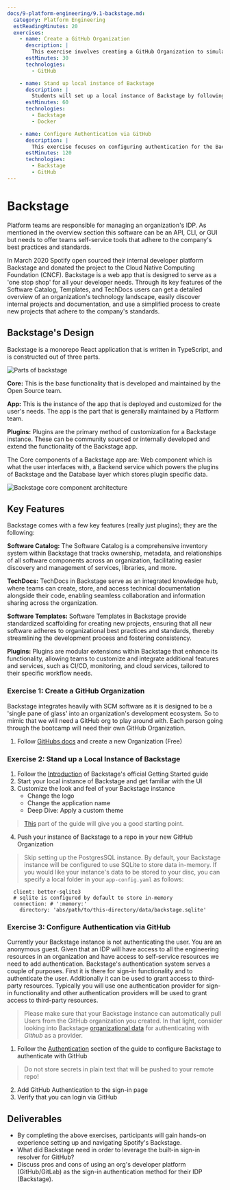 ```yaml
---
docs/9-platform-engineering/9.1-backstage.md:
  category: Platform Engineering
  estReadingMinutes: 20
  exercises:
    - name: Create a GitHub Organization
      description: |
        This exercise involves creating a GitHub Organization to simulate an integrated SCM environment, similar to what you would find in a real-world development ecosystem. Each student will create their own GitHub Organization following the provided instructions.
      estMinutes: 30
      technologies:
        - GitHub

    - name: Stand up local instance of Backstage
      description: |
        Students will set up a local instance of Backstage by following the official Getting Started guide. This exercise covers starting the local instance, familiarizing with the UI, and customizing the appearance of the Backstage instance including logo and application name changes. Extra credit is given for applying a custom theme. The customized instance should then be pushed to a repo in the newly created GitHub Organization.
      estMinutes: 60
      technologies:
        - Backstage
        - Docker

    - name: Configure Authentication via GitHub
      description: |
        This exercise focuses on configuring authentication for the Backstage instance using GitHub. Students will create an OAuth app within their GitHub Organization and integrate it with Backstage for authentication purposes. This includes not storing secrets in plain text and ensuring secure authentication practices. Verification of login functionality through GitHub is the final step to confirm successful integration.
      estMinutes: 120
      technologies:
        - Backstage
        - GitHub
---
```


# Backstage

Platform teams are responsible for managing an organization's IDP. As mentioned in the overview section this software can be an API, CLI, or GUI but needs to offer teams self-service tools that adhere to the company's best practices and standards.

In March 2020 Spotify open sourced their internal developer platform Backstage and donated the project to the Cloud Native Computing Foundation (CNCF). Backstage is a web app that is designed to serve as a 'one stop shop' for all your developer needs. Through its key features of the Software Catalog, Templates, and TechDocs users can get a detailed overview of an organization's technology landscape, easily discover internal projects and documentation, and use a simplified process to create new projects that adhere to the company's standards.

## Backstage's Design

Backstage is a monorepo React application that is written in TypeScript, and is constructed out of three parts.

![Parts of backstage](https://backstage-spotify-com.spotifycdn.com/_next/static/media/IMG_key_terms.72c69cd1.png ':class=img-center :alt=parts of backstage')

**Core:** This is the base functionality that is developed and maintained by the Open Source team.

**App:** This is the instance of the app that is deployed and customized for the user's needs. The app is the part that is generally maintained by a Platform team.

**Plugins:** Plugins are the primary method of customization for a Backstage instance. These can be community sourced or internally developed and extend the functionality of the Backstage app.

The Core components of a Backstage app are: Web component which is what the user interfaces with, a Backend service which powers the plugins of Backstage and the Database layer which stores plugin specific data.

![Backstage core component architecture](https://backstage-spotify-com.spotifycdn.com/_next/static/media/IMG_container.6247c7ba.png)

## Key Features

Backstage comes with a few key features (really just plugins); they are the following:

**Software Catalog:** The Software Catalog is a comprehensive inventory system within Backstage that tracks ownership, metadata, and relationships of all software components across an organization, facilitating easier discovery and management of services, libraries, and more.

**TechDocs:** TechDocs in Backstage serve as an integrated knowledge hub, where teams can create, store, and access technical documentation alongside their code, enabling seamless collaboration and information sharing across the organization.

**Software Templates:** Software Templates in Backstage provide standardized scaffolding for creating new projects, ensuring that all new software adheres to organizational best practices and standards, thereby streamlining the development process and fostering consistency.

**Plugins:** Plugins are modular extensions within Backstage that enhance its functionality, allowing teams to customize and integrate additional features and services, such as CI/CD, monitoring, and cloud services, tailored to their specific workflow needs.

### Exercise 1: Create a GitHub Organization

Backstage integrates heavily with SCM software as it is designed to be a 'single pane of glass' into an organization's development ecosystem. So to mimic that we will need
a GitHub org to play around with. Each person going through the bootcamp will need their own GitHub Organization.

1. Follow [GitHubs docs](https://docs.github.com/en/organizations/collaborating-with-groups-in-organizations/creating-a-new-organization-from-scratch) and create a new Organization (Free)

### Exercise 2: Stand up a Local Instance of Backstage

1. Follow the [Introduction](https://backstage.io/docs/getting-started/) of Backstage's official Getting Started guide
2. Start your local instance of Backstage and get familiar with the UI
3. Customize the look and feel of your Backstage instance
    - Change the logo
    - Change the application name
    - Deep Dive: Apply a custom theme
> [This](https://backstage.io/docs/getting-started/app-custom-theme) part of the guide will give you a good starting point.
4. Push your instance of Backstage to a repo in your new GitHub Organization

> Skip setting up the PostgresSQL instance. By default, your Backstage instance will be configured to use SQLite to store data in-memory. If you would like your instance's data to be stored to your disc, you can specify a local folder in your `app-config.yaml` as follows:
  ```  database:
    client: better-sqlite3
    # sqlite is configured by default to store in-memory
    connection: # ':memory:'
      directory: 'abs/path/to/this-directory/data/backstage.sqlite'
```

### Exercise 3: Configure Authentication via GitHub

Currently your Backstage instance is not authenticating the user. You are an anonymous guest. Given that an IDP will have access to all the engineering resources in an organization and have access to self-service resources we need to add authentication. Backstage's authentication system serves a couple of purposes. First it is there for sign-in functionality and to authenticate the user. Additionally it can be used to grant access to third-party resources. Typically you will use one authentication provider for sign-in functionality and other authentication providers will be used to grant access to third-party resources.

> Please make sure that your Backstage instance can automatically pull Users from the GitHub organization you created.  In that light, consider looking into Backstage [organizational data](https://backstage.io/docs/integrations/github/org/) for authenticating with *Github* as a provider.

1. Follow the [Authentication](https://backstage.io/docs/getting-started/config/authentication) section of the guide to configure Backstage to authenticate with GitHub
> Do not store secrets in plain text that will be pushed to your remote repo!
2. Add GitHub Authentication to the sign-in page
3. Verify that you can login via GitHub

## Deliverables

- By completing the above exercises, participants will gain hands-on experience setting up and navigating Spotify's Backstage.
- What did Backstage need in order to leverage the built-in sign-in resolver for GitHub?
- Discuss pros and cons of using an org's developer platform (GitHub/GitLab) as the sign-in authentication method for their IDP (Backstage).
